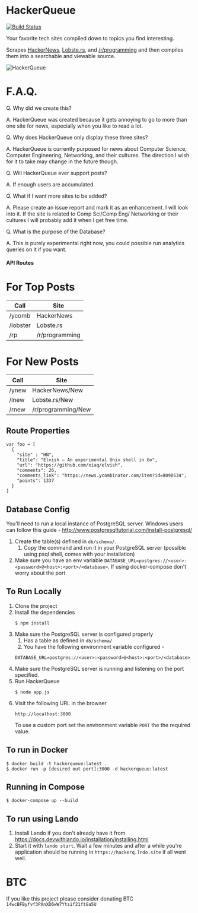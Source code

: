 HackerQueue
=========
[![Build Status](https://travis-ci.org/frankcash/HackerQueue.svg?branch=master)](https://travis-ci.org/frankcash/HackerQueue)

Your favorite tech sites compiled down to topics you find interesting.

Scrapes [HackerNews](https://news.ycombinator.com/), [Lobste.rs](https://lobste.rs/), and [/r/programming](https://www.reddit.com/r/programming) and then compiles them into a searchable and viewable source.

![HackerQueue](https://raw.githubusercontent.com/frankcash/HackerQueue/master/images/example.png)


F.A.Q.
===

Q. Why did we create this?

A. HackerQueue was created because it gets annoying to go to more than one site for news, especially when you like to read a lot.

Q. Why does HackerQueue only display these three sites?

A. HackerQueue is currently purposed for news about Computer Science, Computer Engineering, Networking, and their cultures.  The direction I wish for it to take may change in the future though.

Q. Will HackerQueue ever support posts?

A. If enough users are accumulated.

Q. What if I want more sites to be added?

A. Please create an issue report and mark it as an enhancement.  I will look into it.  If the site is related to Comp Sci/Comp Eng/ Networking or their cultures I will probably add it when I get free time.

Q. What is the purpose of the Database?

A. This is purely experimental right now, you could possible run analytics queries on it if you want.


#### API Routes


For Top Posts
==

| Call  | Site |
| ------------- | ------------- |
| /ycomb    | HackerNews  |
| /lobster  | Lobste.rs  |
| /rp       | /r/programming  |



For New Posts
==

| Call  | Site |
| ------------- | ------------- |
| /ynew  | HackerNews/New  |
| /lnew  | Lobste.rs/New  |
| /rnew  | /r/programming/New  |


## Route Properties
```
var foo = [
  {
    "site" : "HN",
    "title": "Elvish – An experimental Unix shell in Go",
    "url": "https://github.com/xiaq/elvish",
    "comments": 26,
    "comments_link": "https://news.ycombinator.com/item?id=8090534",
    "points": 1337
  }
]
```

## Database Config
You'll need to run a local instance of PostgreSQL server.
Windows users can follow this guide - http://www.postgresqltutorial.com/install-postgresql/
1. Create the table(s) defined in `db/schema/`.
    1. Copy the command and run it in your PostgreSQL server (possible using psql shell, comes with your installation)
2. Make sure you have an env variable `DATABASE_URL=postgres://<user>:<password>@<host>:<port>/<database>`.  If using docker-compose don't worry about the port.


## To Run Locally
1. Clone the project
2. Install the dependencies 
    ```
    $ npm install
    ```
3. Make sure the PostgreSQL server is configured properly
    1. Has a table as defined in `db/schema/`
    2. You have the following environment variable configured -
    ```
    DATABASE_URL=postgres://<user>:<password>@<host>:<port>/<database>
    ```
3. Make sure the PostgreSQL server is running and listening on the port specified.
4. Run HackerQueue
    ```
    $ node app.js
    ```
5. Visit the following URL in the browser
    ```
    http://localhost:3000
    ```
    To use a custom port set the environment variable `PORT` the the required value.

## To run in Docker
```
$ docker build -t hackerqueue:latest .   
$ docker run -p [desired out port]:3000 -d hackerqueue:latest
```

## Running in Compose
```
$ docker-compose up --build
```

## To run using Lando

1. Install Lando if you don't already have it from https://docs.devwithlando.io/installation/installing.html
2. Start it with `lando start`. Wait a few minutes and after a while you're application should be running in `https://hackerq.lndo.site` if all went well.

# BTC

If you like this project please consider donating BTC `14wcBFByfvf3PAnXD6wW7Ytsif21ftGa5U`
